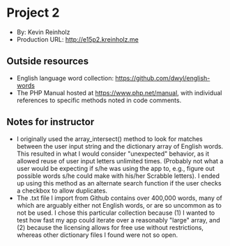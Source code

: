 # Project 2
+ By: Kevin Reinholz
+ Production URL: <http://e15p2.kreinholz.me>

## Outside resources
+ English language word collection: <https://github.com/dwyl/english-words>
+ The PHP Manual hosted at https://www.php.net/manual, with individual references to specific methods noted in code comments.

## Notes for instructor
+ I originally used the array_intersect() method to look for matches between the user input string and the dictionary array of English words. This resulted in what I would consider "unexpected" behavior, as it allowed reuse of user input letters unlimited times. (Probably not what a user would be expecting if s/he was using the app to, e.g., figure out possible words s/he could make with his/her Scrabble letters). I ended up using this method as an alternate search function if the user checks a checkbox to allow duplicates.
+ The .txt file I import from Github contains over 400,000 words, many of which are arguably either not English words, or are so uncommon as to not be used. I chose this particular collection because (1) I wanted to test how fast my app could iterate over a reasonably "large" array, and (2) because the licensing allows for free use without restrictions, whereas other dictionary files I found were not so open.